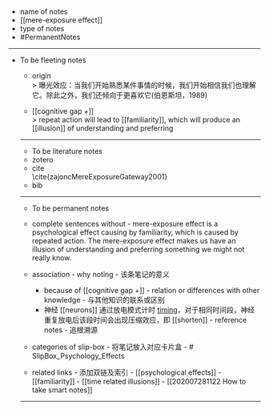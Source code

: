 
- name of notes  
- [[mere-exposure effect]]  
- type of notes  
- #PermanentNotes

---

-   To be fleeting notes
    
    -    origin  
        > 曝光效应：当我们开始熟悉某件事情的时候，我们开始相信我们也理解它。除此之外，我们还倾向于更喜欢它(伯恩斯坦，1989)
        
    -    [[cognitive gap +]]  
        > repeat action will lead to [[familiarity]], which will produce an [[illusion]] of understanding and preferring
        
    
    ---
    
    -   To be literature notes
    -    zotero
    -    cite  
        \cite{zajoncMereExposureGateway2001}
    -    bib
    
    ---
    
    -   To be permanent notes
    -    complete sentences without[](https://jackiexiao.github.io/obsidian-chinese-help/12%20%E7%AC%94%E8%AE%B0%E6%A8%A1%E6%9D%BF/12.01%20%E7%AC%94%E8%AE%B0%E6%A8%A1%E6%9D%BF%20by%E4%B8%80%E8%93%91%E7%83%9F%E9%9B%A8/#)
        -   mere-exposure effect is a psychological effect causing by familiarity, which is caused by repeated action. The mere-exposure effect makes us have an illusion of understanding and preferring something we might not really know.
    -    association
        -    why noting - 该条笔记的意义
            -   because of [[cognitive gap +]]
        -    relation or differences with other knowledge - 与其他知识的联系或区别
            -   神经 [[neurons]] 通过放电模式计时 [timing](https://jackiexiao.github.io/obsidian-chinese-help/12%20%E7%AC%94%E8%AE%B0%E6%A8%A1%E6%9D%BF/.trash/timing.md)，对于相同时间段，神经重复放电后该段时间会出现压缩效应，即 [[shorten]]
        -    reference notes - 追根溯源
    -    categories of slip-box - 将笔记放入对应卡片盒
        -   # SlipBox_Psychology_Effects[](https://jackiexiao.github.io/obsidian-chinese-help/12%20%E7%AC%94%E8%AE%B0%E6%A8%A1%E6%9D%BF/12.01%20%E7%AC%94%E8%AE%B0%E6%A8%A1%E6%9D%BF%20by%E4%B8%80%E8%93%91%E7%83%9F%E9%9B%A8/#slipbox_psychology_effects "Permanent link")
            
    -    related links - 添加双链及索引
        -   [[psychological effects]]
        -   [[familiarity]]
        -   [[time related illusions]]
        -   [[202007281122 How to take smart notes]]
    
    ---
    
    